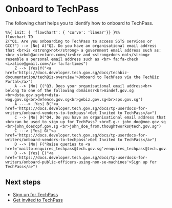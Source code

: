 # Onboard to TechPass

The following chart helps you to identify how to onboard to TechPass.

```mermaid
%%{ init: { 'flowchart': { 'curve': 'linear'}} }%%
flowchart TD
Z("Q1. Are you onboarding to TechPass to access SGTS services or GCC?") --> |No| A("Q2. Do you have an organisational email address that <br>is <strong>not</strong> a government email address such as:<br> <i>bob@accenture.com</i><br> and <strong>does not</strong> resemble a personal email address such as <br> fa:fa-check <i>alice@gmail.com</i> fa:fa-times")
    Z --> |Yes|Y("<a href='https://docs.developer.tech.gov.sg/docs/techbiz-documentation/techBiz-overview'>Onboard to TechPass via the TechBiz Portal</a>")
    A --> |No| C("Q3. Does your organisational email address<br> belong to one of the following domains?<br>mindef.gov.sg <br>dsta.gov.sg<br>dsta-wog.gov.sg<br>defence.gov.sg<br>gebiz.gov.sg<br>sps.gov.sg")
    A ----> |Yes| B("<a href='https://docs.developer.tech.gov.sg/docs/tp-userdocs-for-writers/onboard-vendors-to-techpass'>Get Invited to TechPass</a>")
    C --> |No| D("Q4. Do you have an organisational email address that <br>can be used to sign up for TechPass? <br>E.g.: john_doe@moe.gov.sg <br>john_doe@cpf.gov.sg <br>john_doe_from.thoughtworks@tech.gov.sg")
    C ---> |Yes| G("<a href='https://docs.developer.tech.gov.sg/docs/tp-userdocs-for-writers/onboard-vendors-to-techpass'>Get Invited to TechPass</a>")
    D --> |No| F("Raise queries to <a href='mailto:enquires_techpass@tech.gov.sg'>enquires_techpass@tech.gov.sg</a>")
    D --> |Yes| E("<a href='https://docs.developer.tech.gov.sg/docs/tp-userdocs-for-writers/onboard-public-officers-using-non-se-machines'>Sign up for TechPass</a>")
```

<!--
Users can onboard to TechPass as **public officers** or **vendors**.

Refer to the following table to identify your onboarding persona:

| Persona| Description | <div style="width:210px">Examples</div> |
|----| ------------- |:-------------:|
| **Vendor** | Users who do not have a WOG account. These users may have an email address provided by the vendor organisation or it may belong to specific domains such as<br>&nbsp;&nbsp;&nbsp;&nbsp;&nbsp;&nbsp;&nbsp;&nbsp;- dsta.gov.sg<br>&nbsp;&nbsp;&nbsp;&nbsp;&nbsp;&nbsp;&nbsp;&nbsp;- dsta-wog.gov.sg<br>&nbsp;&nbsp;&nbsp;&nbsp;&nbsp;&nbsp;&nbsp;&nbsp;- mindef.gov.sg<br>&nbsp;&nbsp;&nbsp;&nbsp;&nbsp;&nbsp;&nbsp;&nbsp;- defence.gov.sg<br>&nbsp;&nbsp;&nbsp;&nbsp;&nbsp;&nbsp;&nbsp;&nbsp;- gebiz.gov.sg<br>&nbsp;&nbsp;&nbsp;&nbsp;&nbsp;&nbsp;&nbsp;&nbsp;- sps.gov.sg<br><br>**Note**:<br>- Email domain is the part of an email address that comes after the “@” symbol. For example, if your email address is john_doe@sps.gov.sg, then **sps.gov.sg** is your email domain.<br><br>- You can't use your personal email address such as john_doe@hotmail.com, john_doe@gmail.com and john_doe@yahoo.com while requesting for a TechPass account.| - john_doe@ncs.com.sg<br>- john_doe@accenture.com.sg<br>- john_doe@dsta.gov.sg<br>- john_doe@gebiz.gov.sg  |
| **Public officer** | Users who have a WOG account.<br><br>**Note**: Users who have a  ***_from*** in their email address are **NOT** public officers.  | - john_doe@cpf.gov.sg<br>- john_doe@hdb.gov.sg |
-->

## Next steps

- [Sign up for TechPass](onboard-public-officers-using-non-se-machines)
- [Get invited to TechPass](onboard-vendors-to-techpass)



